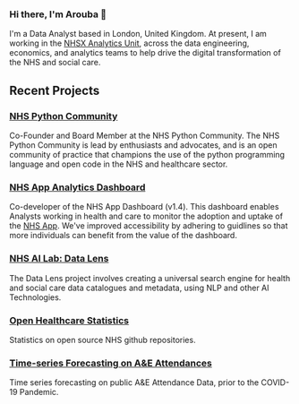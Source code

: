 ### Hi there, I'm Arouba 👋

I'm a Data Analyst based in London, United Kingdom. At present, I am working in the [NHSX Analytics Unit](https://www.nhsx.nhs.uk/key-tools-and-info/nhsx-analytics-unit/"), across the data engineering, economics, and analytics teams to help drive the digital transformation of the NHS and social care. 



## Recent Projects 

### [NHS Python Community](https://nhs-pycom.net/)
Co-Founder and Board Member at the NHS Python Community. The NHS Python Community is lead by enthusiasts and advocates, and is an open community of practice that champions the use of the python programming language and open code in the NHS and healthcare sector.

### [NHS App Analytics Dashboard](https://github.com/nhsx/nhs-app-analytics-dashboard) 
Co-developer of the NHS App Dashboard (v1.4). This dashboard enables Analysts working in health and care to monitor the adoption and uptake of the [NHS App](https://www.nhs.uk/nhs-services/online-services/nhs-app/). We've improved accessibility by adhering to guidlines so that more individuals can benefit from the value of the dashboard.
 
### [NHS AI Lab: Data Lens](https://github.com/nhsx/skunkworks-data-lens)
The Data Lens project involves creating a universal search engine for health and social care data catalogues and metadata, using NLP and other AI Technologies.

### [Open Healthcare Statistics](https://nhsx.github.io/open-health-statistics/)
Statistics on open source NHS github repositories.

### [Time-series Forecasting on A&E Attendances](https://github.com/Arouba/AE-time-series)
Time series forecasting on public A&E Attendance Data, prior to the COVID-19 Pandemic.

<!--
**Arouba/Arouba** is a ✨ _special_ ✨ repository because its `README.md` (this file) appears on your GitHub profile.

Here are some ideas to get you started:

- 🔭 I’m currently working on ...
- 🌱 I’m currently learning ...
- 👯 I’m looking to collaborate on ...
- 🤔 I’m looking for help with ...
- 💬 Ask me about ...
- 📫 How to reach me: ...
- 😄 Pronouns: ...
- ⚡ Fun fact: ...
-->
